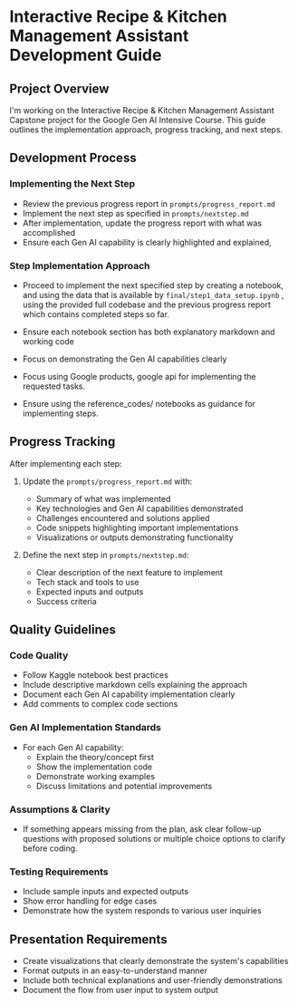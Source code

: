 # Interactive Recipe & Kitchen Management Assistant Development Guide

## Project Overview
I'm working on the Interactive Recipe & Kitchen Management Assistant Capstone project for the Google Gen AI Intensive Course. This guide outlines the implementation approach, progress tracking, and next steps.

## Development Process

### Implementing the Next Step
- Review the previous progress report in `prompts/progress_report.md`
- Implement the next step as specified in `prompts/nextstep.md`
- After implementation, update the progress report with what was accomplished
- Ensure each Gen AI capability is clearly highlighted and explained,

### Step Implementation Approach
- Proceed to implement the next specified step by creating a notebook, and using the data that is available by `final/step1_data_setup.ipynb`  , using the provided full codebase and the previous progress report which contains completed steps so far.

- Ensure each notebook section has both explanatory markdown and working code
- Focus on demonstrating the Gen AI capabilities clearly
- Focus using Google products, google api for implementing the requested tasks.
- Ensure using the reference_codes/ notebooks as guidance for implementing steps.



## Progress Tracking

After implementing each step:

1. Update the `prompts/progress_report.md` with:
   - Summary of what was implemented
   - Key technologies and Gen AI capabilities demonstrated
   - Challenges encountered and solutions applied
   - Code snippets highlighting important implementations
   - Visualizations or outputs demonstrating functionality

2. Define the next step in `prompts/nextstep.md`:
   - Clear description of the next feature to implement
   - Tech stack and tools to use
   - Expected inputs and outputs
   - Success criteria

## Quality Guidelines

### Code Quality
- Follow Kaggle notebook best practices
- Include descriptive markdown cells explaining the approach
- Document each Gen AI capability implementation clearly
- Add comments to complex code sections

### Gen AI Implementation Standards
- For each Gen AI capability:
  - Explain the theory/concept first
  - Show the implementation code
  - Demonstrate working examples
  - Discuss limitations and potential improvements

### Assumptions & Clarity
- If something appears missing from the plan, ask clear follow-up questions with proposed solutions or multiple choice options to clarify before coding.

### Testing Requirements
- Include sample inputs and expected outputs
- Show error handling for edge cases
- Demonstrate how the system responds to various user inquiries

## Presentation Requirements
- Create visualizations that clearly demonstrate the system's capabilities
- Format outputs in an easy-to-understand manner
- Include both technical explanations and user-friendly demonstrations
- Document the flow from user input to system output